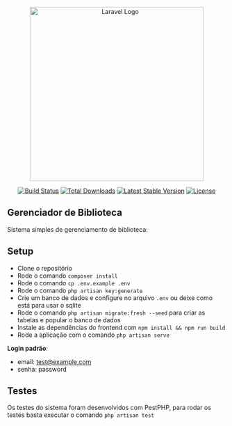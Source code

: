 <p align="center"><a href="https://laravel.com" target="_blank"><img src="https://raw.githubusercontent.com/laravel/art/master/logo-lockup/5%20SVG/2%20CMYK/1%20Full%20Color/laravel-logolockup-cmyk-red.svg" width="400" alt="Laravel Logo"></a></p>

<p align="center">
<a href="https://github.com/laravel/framework/actions"><img src="https://github.com/laravel/framework/workflows/tests/badge.svg" alt="Build Status"></a>
<a href="https://packagist.org/packages/laravel/framework"><img src="https://img.shields.io/packagist/dt/laravel/framework" alt="Total Downloads"></a>
<a href="https://packagist.org/packages/laravel/framework"><img src="https://img.shields.io/packagist/v/laravel/framework" alt="Latest Stable Version"></a>
<a href="https://packagist.org/packages/laravel/framework"><img src="https://img.shields.io/packagist/l/laravel/framework" alt="License"></a>
</p>

## Gerenciador de Biblioteca

Sistema simples de gerenciamento de biblioteca:

## Setup

- Clone o repositório
- Rode o comando `composer install`
- Rode o comando `cp .env.example .env`
- Rode o comando `php artisan key:generate`
- Crie um banco de dados e configure no arquivo `.env` ou deixe como está para usar o sqlite
- Rode o comando `php artisan migrate:fresh --seed` para criar as tabelas e popular o banco de dados
- Instale as dependências do frontend com `npm install && npm run build`
- Rode a aplicação com o comando `php artisan serve`

**Login padrão**:
- email: test@example.com
- senha: password


## Testes

Os testes do sistema foram desenvolvidos com PestPHP, para rodar os testes basta executar o comando 
`php artisan test`
